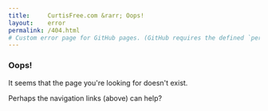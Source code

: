 ```yaml
---
title:     CurtisFree.com &rarr; Oops!
layout:    error
permalink: /404.html
# Custom error page for GitHub pages. (GitHub requires the defined `permalink`).
---
```

### Oops!

It seems that the page you're looking for doesn't exist.

Perhaps the navigation links (above) can help?
